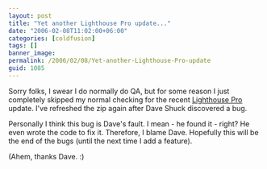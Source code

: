 ```yaml
---
layout: post
title: "Yet another Lighthouse Pro update..."
date: "2006-02-08T11:02:00+06:00"
categories: [coldfusion]
tags: []
banner_image: 
permalink: /2006/02/08/Yet-another-Lighthouse-Pro-update
guid: 1085
---
```


Sorry folks, I swear I do normally do QA, but for some reason I just completely skipped my normal checking for the recent <a href="http://ray.camdenfamily.com/projects/lhp">Lighthouse Pro</a> update. I've refreshed the zip again after Dave Shuck discovered a bug.

Personally I think this bug is Dave's fault. I mean - he found it - right? He even wrote the code to fix it. Therefore, I blame Dave. Hopefully this will be the end of the bugs (until the next time I add a feature).

(Ahem, thanks Dave. :)